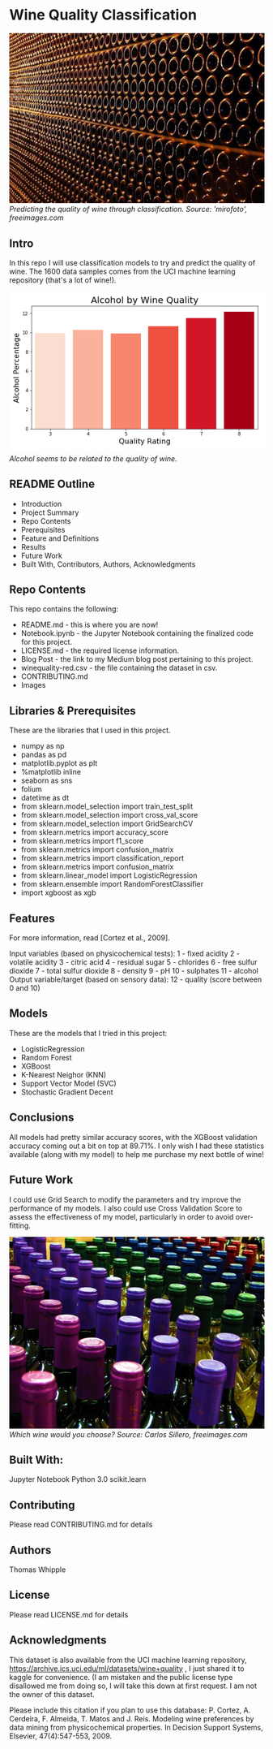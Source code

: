 # Wine Quality Classification

![](https://raw.githubusercontent.com/twhipple/Wine_Classification/master/Images/wine-making-mirofoto.jpg)
*Predicting the quality of wine through classification. Source: 'mirofoto', freeimages.com*

## Intro
In this repo I will use classification models to try and predict the quality of wine. The 1600 data samples comes from the UCI machine learning repository (that's a lot of wine!).


![](https://raw.githubusercontent.com/twhipple/Wine_Classification/master/Images/Alcohol-quality.png)
*Alcohol seems to be related to the quality of wine.*

## README Outline
* Introduction 
* Project Summary
* Repo Contents
* Prerequisites
* Feature and Definitions
* Results
* Future Work
* Built With, Contributors, Authors, Acknowledgments


## Repo Contents
This repo contains the following:
* README.md - this is where you are now!
* Notebook.ipynb - the Jupyter Notebook containing the finalized code for this project.
* LICENSE.md - the required license information.
* Blog Post - the link to my Medium blog post pertaining to this project.
* winequality-red.csv - the file containing the dataset in csv.
* CONTRIBUTING.md 
* Images


## Libraries & Prerequisites
These are the libraries that I used in this project.
* numpy as np
* pandas as pd
* matplotlib.pyplot as plt
* %matplotlib inline
* seaborn as sns
* folium
* datetime as dt
* from sklearn.model_selection import train_test_split 
* from sklearn.model_selection import cross_val_score
* from sklearn.model_selection import GridSearchCV
* from sklearn.metrics import accuracy_score 
* from sklearn.metrics import f1_score 
* from sklearn.metrics import confusion_matrix 
* from sklearn.metrics import classification_report
* from sklearn.metrics import confusion_matrix
* from sklearn.linear_model import LogisticRegression
* from sklearn.ensemble import RandomForestClassifier
* import xgboost as xgb



## Features
For more information, read [Cortez et al., 2009].

Input variables (based on physicochemical tests):
1 - fixed acidity
2 - volatile acidity
3 - citric acid
4 - residual sugar
5 - chlorides
6 - free sulfur dioxide
7 - total sulfur dioxide
8 - density
9 - pH
10 - sulphates
11 - alcohol
Output variable/target (based on sensory data):
12 - quality (score between 0 and 10)


## Models
These are the models that I tried in this project:
* LogisticRegression
* Random Forest
* XGBoost
* K-Nearest Neighor (KNN)
* Support Vector Model (SVC)
* Stochastic Gradient Decent


## Conclusions
All models had pretty similar accuracy scores, with the XGBoost validation accuracy coming out a bit on top at 89.71%. I only wish I had these statistics available (along with my model) to help me purchase my next bottle of wine!


## Future Work
I could use Grid Search to modify the parameters and try improve the performance of my models. I also could use Cross Validation Score to assess the effectiveness of my model, particularly in order to avoid over-fitting.

![](https://raw.githubusercontent.com/twhipple/Wine_Classification/master/Images/bottles-of-wine-carlos-sillero.jpg)
*Which wine would you choose? Source: Carlos Sillero, freeimages.com*

## Built With:
Jupyter Notebook
Python 3.0
scikit.learn

## Contributing
Please read CONTRIBUTING.md for details

## Authors
Thomas Whipple

## License
Please read LICENSE.md for details

## Acknowledgments
This dataset is also available from the UCI machine learning repository, https://archive.ics.uci.edu/ml/datasets/wine+quality , I just shared it to kaggle for convenience. (I am mistaken and the public license type disallowed me from doing so, I will take this down at first request. I am not the owner of this dataset.

Please include this citation if you plan to use this database: P. Cortez, A. Cerdeira, F. Almeida, T. Matos and J. Reis. Modeling wine preferences by data mining from physicochemical properties. In Decision Support Systems, Elsevier, 47(4):547-553, 2009.
